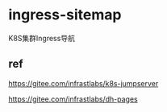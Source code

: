 # ingress-sitemap

K8S集群Ingress导航

## ref

https://gitee.com/infrastlabs/k8s-jumpserver

https://gitee.com/infrastlabs/dh-pages